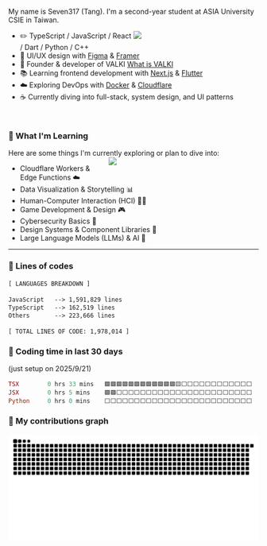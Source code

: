 My name is Seven317 (Tang). I'm a second-year student at ASIA University CSIE in Taiwan.

<picture>
    <source media="(prefers-color-scheme: dark)" srcset="https://awesome-github-stats.azurewebsites.net/user-stats/seven-317?cardType=level&theme=react&preferLogin=false">
    <img align="right" width="50%" src="https://awesome-github-stats.azurewebsites.net/user-stats/seven-317?cardType=level&theme=react&preferLogin=false">
    
</picture>

-   :pencil2: TypeScript / JavaScript / React / Dart / Python / C++
-   :art: UI/UX design with [Figma](https://www.figma.com/) & [Framer](https://www.framer.com/)  
-   :rocket: Founder & developer of VALKI  [What is VALKI](https://github.com/Deebug-VALKI/VALKI)
-   :books: Learning frontend development with [Next.js](https://nextjs.org/) & [Flutter](https://flutter.dev/)  
-   :cloud: Exploring DevOps with [Docker](https://www.docker.com/) & [Cloudflare](https://www.cloudflare.com/)  
-   :coffee: Currently diving into full-stack, system design, and UI patterns

</br>

### 🌱 What I'm Learning
Here are some things I'm currently exploring or plan to dive into:
<picture>
<img align="right" width="60%" src="https://v0-git-hub-streak-score-card-phi.vercel.app/api/card-with-avatar?username=seven-317&theme=%7B%22backgroundColor%22%3A%22%230f172a%22%2C%22textColor%22%3A%22%23e2e8f0%22%2C%22accentColor%22%3A%22%230ea5e9%22%2C%22borderColor%22%3A%22%231e293b%22%2C%22waterColor%22%3A%22%230ea5e9%22%2C%22streakColor%22%3A%22%2306b6d4%22%7D">
</picture>
- Cloudflare Workers & Edge Functions ☁️  
- Data Visualization & Storytelling 📊  
- Human-Computer Interaction (HCI) 🧑‍💻  
- Game Development & Design 🎮  
- Cybersecurity Basics 🔐  
- Design Systems & Component Libraries 🎨  
- Large Language Models (LLMs) & AI 🤖
---
### 👾 Lines of codes
 <!-- LANGUAGES BREAKDOWN START -->
```
[ LANGUAGES BREAKDOWN ]

JavaScript   --> 1,591,829 lines
TypeScript   --> 162,519 lines
Others       --> 223,666 lines

[ TOTAL LINES OF CODE: 1,978,014 ]
```
 <!-- LANGUAGES BREAKDOWN END -->
### 👻 Coding time in last 30 days
(just setup on 2025/9/21)
<!--START_SECTION:waka-->

```ruby
TSX        0 hrs 33 mins   🟩🟩🟩🟩🟩🟩🟩🟩🟩🟩🟩🟩🟨⬜⬜⬜⬜⬜⬜⬜⬜⬜⬜⬜⬜   50.99 %
JSX        0 hrs 5 mins    🟩🟩⬜⬜⬜⬜⬜⬜⬜⬜⬜⬜⬜⬜⬜⬜⬜⬜⬜⬜⬜⬜⬜⬜⬜   07.73 %
Python     0 hrs 0 mins    ⬜⬜⬜⬜⬜⬜⬜⬜⬜⬜⬜⬜⬜⬜⬜⬜⬜⬜⬜⬜⬜⬜⬜⬜⬜   00.50 %
```

<!--END_SECTION:waka-->
### 🐍 My contributions graph
<div align="center">
  <picture>
    <source media="(prefers-color-scheme: dark)" srcset="https://raw.githubusercontent.com/seven-317/seven-317/gh-pages/github-snake-dark.svg" />
    <source media="(prefers-color-scheme: light)" srcset="https://raw.githubusercontent.com/seven-317/seven-317/gh-pages/github-snake.svg" />
    <img alt="github-snake" width="100%" src="https://raw.githubusercontent.com/seven-317/seven-317/gh-pages/github-snake.svg" />
  </picture>
</div>
<picture>
    <img width="100%" src="wave.svg">
</picture>
